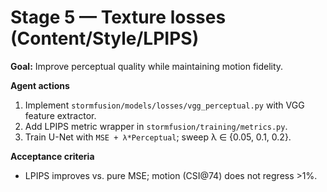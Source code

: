 # Stage 5 — Texture losses (Content/Style/LPIPS)


**Goal:** Improve perceptual quality while maintaining motion fidelity.

**Agent actions**
1. Implement `stormfusion/models/losses/vgg_perceptual.py` with VGG feature extractor.
2. Add LPIPS metric wrapper in `stormfusion/training/metrics.py`.
3. Train U-Net with `MSE + λ*Perceptual`; sweep λ ∈ {0.05, 0.1, 0.2}.

**Acceptance criteria**
- LPIPS improves vs. pure MSE; motion (CSI@74) does not regress >1%.
